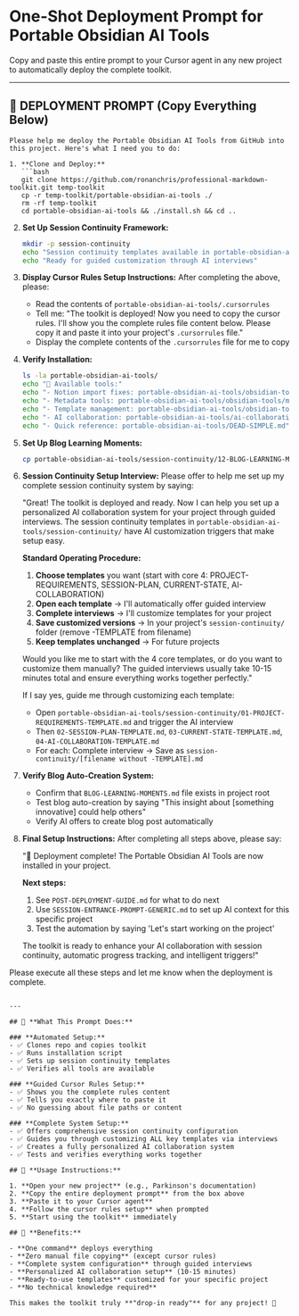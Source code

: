 # One-Shot Deployment Prompt for Portable Obsidian AI Tools

Copy and paste this entire prompt to your Cursor agent in any new project to automatically deploy the complete toolkit.

---

## 🚀 **DEPLOYMENT PROMPT** (Copy Everything Below)

```
Please help me deploy the Portable Obsidian AI Tools from GitHub into this project. Here's what I need you to do:

1. **Clone and Deploy:**
   ```bash
   git clone https://github.com/ronanchris/professional-markdown-toolkit.git temp-toolkit
   cp -r temp-toolkit/portable-obsidian-ai-tools ./
   rm -rf temp-toolkit
   cd portable-obsidian-ai-tools && ./install.sh && cd ..
   ```

2. **Set Up Session Continuity Framework:**
   ```bash
   mkdir -p session-continuity
   echo "Session continuity templates available in portable-obsidian-ai-tools/session-continuity/"
   echo "Ready for guided customization through AI interviews"
   ```

3. **Display Cursor Rules Setup Instructions:**
   After completing the above, please:
   - Read the contents of `portable-obsidian-ai-tools/.cursorrules`
   - Tell me: "The toolkit is deployed! Now you need to copy the cursor rules. I'll show you the complete rules file content below. Please copy it and paste it into your project's `.cursorrules` file."
   - Display the complete contents of the `.cursorrules` file for me to copy

4. **Verify Installation:**
   ```bash
   ls -la portable-obsidian-ai-tools/
   echo "🎯 Available tools:"
   echo "- Notion import fixes: portable-obsidian-ai-tools/obsidian-tools/markdown-processing/"
   echo "- Metadata tools: portable-obsidian-ai-tools/obsidian-tools/metadata-tools/"
   echo "- Template management: portable-obsidian-ai-tools/obsidian-tools/template-management/"
   echo "- AI collaboration: portable-obsidian-ai-tools/ai-collaboration/"
   echo "- Quick reference: portable-obsidian-ai-tools/DEAD-SIMPLE.md"
   ```

5. **Set Up Blog Learning Moments:**
   ```bash
   cp portable-obsidian-ai-tools/session-continuity/12-BLOG-LEARNING-MOMENTS-TEMPLATE.md ./BLOG-LEARNING-MOMENTS.md
   ```

6. **Session Continuity Setup Interview:**
   Please offer to help me set up my complete session continuity system by saying:
   
   "Great! The toolkit is deployed and ready. Now I can help you set up a personalized AI collaboration system for your project through guided interviews. The session continuity templates in `portable-obsidian-ai-tools/session-continuity/` have AI customization triggers that make setup easy.
   
   **Standard Operating Procedure:**
   1. **Choose templates** you want (start with core 4: PROJECT-REQUIREMENTS, SESSION-PLAN, CURRENT-STATE, AI-COLLABORATION)
   2. **Open each template** → I'll automatically offer guided interview
   3. **Complete interviews** → I'll customize templates for your project  
   4. **Save customized versions** → In your project's `session-continuity/` folder (remove -TEMPLATE from filename)
   5. **Keep templates unchanged** → For future projects
   
   Would you like me to start with the 4 core templates, or do you want to customize them manually? The guided interviews usually take 10-15 minutes total and ensure everything works together perfectly."
   
   If I say yes, guide me through customizing each template:
   - Open `portable-obsidian-ai-tools/session-continuity/01-PROJECT-REQUIREMENTS-TEMPLATE.md` and trigger the AI interview
   - Then `02-SESSION-PLAN-TEMPLATE.md`, `03-CURRENT-STATE-TEMPLATE.md`, `04-AI-COLLABORATION-TEMPLATE.md`
   - For each: Complete interview → Save as `session-continuity/[filename without -TEMPLATE].md`

7. **Verify Blog Auto-Creation System:**
   - Confirm that `BLOG-LEARNING-MOMENTS.md` file exists in project root
   - Test blog auto-creation by saying "This insight about [something innovative] could help others"
   - Verify AI offers to create blog post automatically

8. **Final Setup Instructions:**
   After completing all steps above, please say:
   
   "🎉 Deployment complete! The Portable Obsidian AI Tools are now installed in your project. 
   
   **Next steps:**
   1. See `POST-DEPLOYMENT-GUIDE.md` for what to do next
   2. Use `SESSION-ENTRANCE-PROMPT-GENERIC.md` to set up AI context for this specific project
   3. Test the automation by saying 'Let's start working on the project'
   
   The toolkit is ready to enhance your AI collaboration with session continuity, automatic progress tracking, and intelligent triggers!"

Please execute all these steps and let me know when the deployment is complete.
```

---

## 🎯 **What This Prompt Does:**

### **Automated Setup:**
- ✅ Clones repo and copies toolkit
- ✅ Runs installation script
- ✅ Sets up session continuity templates
- ✅ Verifies all tools are available

### **Guided Cursor Rules Setup:**
- ✅ Shows you the complete rules content
- ✅ Tells you exactly where to paste it
- ✅ No guessing about file paths or content

### **Complete System Setup:**
- ✅ Offers comprehensive session continuity configuration
- ✅ Guides you through customizing ALL key templates via interviews
- ✅ Creates a fully personalized AI collaboration system
- ✅ Tests and verifies everything works together

## 🚀 **Usage Instructions:**

1. **Open your new project** (e.g., Parkinson's documentation)
2. **Copy the entire deployment prompt** from the box above
3. **Paste it to your Cursor agent**
4. **Follow the cursor rules setup** when prompted
5. **Start using the toolkit** immediately

## 🎯 **Benefits:**

- **One command** deploys everything
- **Zero manual file copying** (except cursor rules)
- **Complete system configuration** through guided interviews
- **Personalized AI collaboration setup** (10-15 minutes)
- **Ready-to-use templates** customized for your specific project
- **No technical knowledge required**

This makes the toolkit truly **"drop-in ready"** for any project! 🚀 